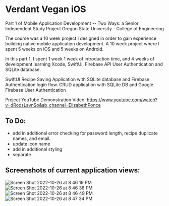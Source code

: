 # Verdant Vegan iOS

Part 1 of Mobile Application Development -- Two Ways: a Senior Independent Study Project 
Oregon State University - College of Engineering 


The course was a 10 week project I designed in order to gain experience building native mobile application development. 
A 10 week project where I spent 5 weeks on iOS and 5 weeks on Android.

In this part 1, I spent 1 week 1 week of introduction time, and 4 weeks of development learning Xcode, SwiftUI, Firebase API User Authentication and SQLite database.


SwiftUI Recipe Saving Application with SQLite database and Firebase Authentication login flow.
CRUD application with SQLite DB and Google Firebase User Authentication 

Project YouTube Demonstration Video: https://www.youtube.com/watch?v=dRoosLavnSo&ab_channel=ElizabethPonce 

## To Do:
- add in additional error checking for password length, recipe duplicate names, and email.
- update icon name
- add in additional styling
- separate 

## Screenshots of current application views:

![Screen Shot 2022-10-26 at 8 46 19 PM](https://user-images.githubusercontent.com/36204742/198186513-0222b501-5120-4150-a7ed-4cf47919ad23.png)
![Screen Shot 2022-10-26 at 8 46 38 PM](https://user-images.githubusercontent.com/36204742/198186547-c24c2e30-2c92-4c65-ba69-b48a1684ca40.png)
![Screen Shot 2022-10-26 at 8 46 49 PM](https://user-images.githubusercontent.com/36204742/198186565-314ae69a-426b-4323-bd8d-b42481a934eb.png)
![Screen Shot 2022-10-26 at 8 47 34 PM](https://user-images.githubusercontent.com/36204742/198186679-85540a56-a282-48c3-ba64-26d70460c425.png)


